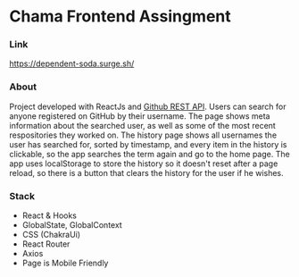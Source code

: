 # Chama Frontend Assingment

### Link
https://dependent-soda.surge.sh/

### About
Project developed with ReactJs and [Github REST API](https://docs.github.com/en/rest/overview/endpoints-available-for-github-apps#users). Users can search for anyone registered on GitHub by their username. The page shows meta information about the searched user, as well as some of the most recent respositories they worked on. The history page shows all usernames the user has searched for, sorted by timestamp, and every item in the history is clickable, so the app searches the term again and go to the home page. The app uses localStorage to store the history so it doesn't reset after a page reload, so there is a button that clears the history for the user if he wishes.

### Stack
- React & Hooks
- GlobalState, GlobalContext
- CSS (ChakraUi)
- React Router
- Axios
- Page is Mobile Friendly

